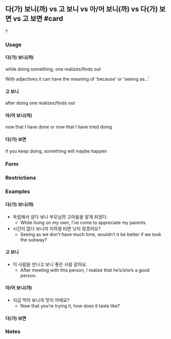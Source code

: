 ## 다(가) 보니(까) vs 고 보니 vs  아/어 보니(까) vs 다(가) 보면 vs 고 보면 #card
?
### Usage
#### 다(가) 보니(까)
while doing something, one realizes/finds out

With adjectives it can have the meaning of 'because' or 'seeing as...'
#### 고 보니
after doing one realizes/finds out
#### 아/어 보니(까)
now that I have done or now that I have tried doing
#### 다(가) 보면
if you keep doing, something will maybe happen
### Form
### Restrictions
### Examples
#### 다(가) 보니(까)
* 독립해서 살다 보니 부모님의 고마움을 알게 되었다.
	* While living on my own, I’ve come to appreciate my parents.
* 시간이 없다 보니까 지하철 타면 낫지 않겠어요? 
	* Seeing as we don’t have much time, wouldn’t it be better if we took the subway?
#### 고 보니
* 이 사람을 만나고 보니 좋은 사람 같아요. 
	* After meeting with this person, I realize that he’s/she’s a good person.
#### 아/어 보니(까)
* 지금 먹어 보니까 맛이 어때요? 
	* Now that you’re trying it, how does it taste like?
#### 다(가) 보면
### Notes
